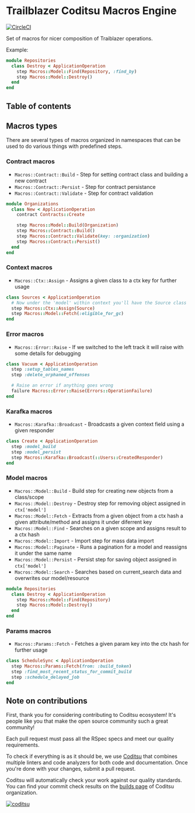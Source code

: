 # Trailblazer Coditsu Macros Engine

[![CircleCI](https://circleci.com/gh/coditsu/macros/tree/master.svg?style=svg)](https://circleci.com/gh/coditsu/macros/tree/master)

Set of macros for nicer composition of Traiblazer operations.

Example:

```ruby
module Repositories
  class Destroy < ApplicationOperation
    step Macros::Model::Find(Repository, :find_by)
    step Macros::Model::Destroy()
  end
end
```

## Table of contents



## Macros types

There are several types of macros organized in namespaces that can be used to do various things with predefined steps.

### Contract macros

- `Macros::Contract::Build` - Step for setting contract class and building a new contract
- `Macros::Contract::Persist` - Step for contract persistance
- `Macros::Contract::Validate` - Step for contract validation

```ruby
module Organizations
  class New < ApplicationOperation
    contract Contracts::Create

    step Macros::Model::Build(Organization)
    step Macros::Contract::Build()
    step Macros::Contract::Validate(key: :organization)
    step Macros::Contract::Persist()
  end
end
```

### Context macros

- `Macros::Ctx::Assign` - Assigns a given class to a ctx key for further usage

```ruby
class Sources < ApplicationOperation
  # Now under the 'model' within context you'll have the Source class
  step Macros::Ctx::Assign(Source)
  step Macros::Model::Fetch(:eligible_for_gc)
end
```

### Error macros

- `Macros::Error::Raise` - If we switched to the left track it will raise with some details for debugging

```ruby
class Vacuum < ApplicationOperation
  step :setup_tables_names
  step :delete_orphaned_offenses

  # Raise an error if anything goes wrong
  failure Macros::Error::Raise(Errors::OperationFailure)
end
```

### Karafka macros

- `Macros::Karafka::Broadcast` - Broadcasts a given context field using a given responder

```ruby
class Create < ApplicationOperation
  step :model_build
  step :model_persist
  step Macros::Karafka::Broadcast(::Users::CreatedResponder)
end
```

### Model macros

- `Macros::Model::Build` - Build step for creating new objects from a class/scope
- `Macros::Model::Destroy` - Destroy step for removing object assigned in `ctx['model']`
- `Macros::Model::Fetch` - Extracts from a given object from a ctx hash a given attribute/method and assigns it under diferrent key
- `Macros::Model::Find` - Searches on a given scope and assigns result to a ctx hash
- `Macros::Model::Import` - Import step for mass data import
- `Macros::Model::Paginate` - Runs a pagination for a model and reassigns it under the same name
- `Macros::Model::Persist` - Persist step for saving object assigned in `ctx['model']`
- `Macros::Model::Search` -  Searches based on current_search data and overwrites our model/resource

```ruby
module Repositories
  class Destroy < ApplicationOperation
    step Macros::Model::Find(Repository)
    step Macros::Model::Destroy()
  end
end
```

### Params macros

- `Macros::Params::Fetch` - Fetches a given param key into the ctx hash for further usage

```ruby
class ScheduleSync < ApplicationOperation
  step Macros::Params::Fetch(from: :build_token)
  step :find_most_recent_status_for_commit_build
  step :schedule_delayed_job
end
```

## Note on contributions

First, thank you for considering contributing to Coditsu ecosystem! It's people like you that make the open source community such a great community!

Each pull request must pass all the RSpec specs and meet our quality requirements.

To check if everything is as it should be, we use [Coditsu](https://coditsu.io) that combines multiple linters and code analyzers for both code and documentation. Once you're done with your changes, submit a pull request.

Coditsu will automatically check your work against our quality standards. You can find your commit check results on the [builds page](https://app.coditsu.io/coditsu/commit_builds) of Coditsu organization.

[![coditsu](https://coditsu.io/assets/quality_bar.svg)](https://app.coditsu.io/coditsu/commit_builds)
